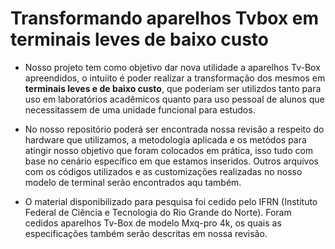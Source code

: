 # Transformando aparelhos Tvbox em terminais leves de baixo custo 

* Nosso projeto tem como objetivo dar nova utilidade a aparelhos Tv-Box apreendidos, o intuiito é poder realizar a transformação dos mesmos em **terminais leves e de baixo custo**, que poderiam ser utilizdos tanto para uso em laboratórios acadêmicos quanto para uso pessoal de alunos que necessitassem de uma unidade funcional para estudos.

* No nosso repositório poderá ser encontrada nossa revisão a respeito do hardware que utilizamos, a metodologia aplicada e os metódos para atingir nosso objetivo que foram colocados em prática, isso tudo com base no cenário específico em que estamos inseridos. Outros arquivos com os códigos utilizados e as customizações realizadas no nosso modelo de terminal serão encontrados aqu também.

* O material disponibilizado para pesquisa foi cedido pelo IFRN (Instituto Federal de Ciência e Tecnologia do Rio Grande do Norte). Foram cedidos aparelhos Tv-Box de modelo Mxq-pro 4k, os quais as especificações também serão descritas em nossa revisão.
